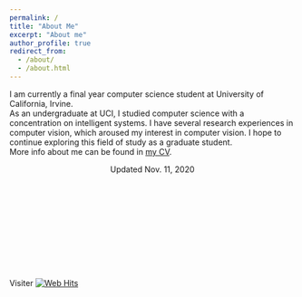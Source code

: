 ```yaml
---
permalink: /
title: "About Me"
excerpt: "About me"
author_profile: true
redirect_from: 
  - /about/
  - /about.html
---
```

I am currently a final year computer science student at University of California, Irvine.\
As an undergraduate at UCI, I studied computer science with a concentration on intelligent systems. I have several research experiences in computer vision, which aroused my interest in computer vision. I hope to continue exploring this field of study as a graduate student.\
More info about me can be found in [my CV](https://qzhangli.github.io/cv/).
<center>Updated Nov. 11, 2020 </center>
<br/><br/>
<br/><br/>
<br/><br/>
<br/><br/>
<br/><br/>

<!-- hitwebcounter Code START -->
Visiter <a href="https://www.hitwebcounter.com" target="_blank">
<img src="https://hitwebcounter.com/counter/counter.php?page=7713487&style=0007&nbdigits=5&type=page&initCount=900" title="Total Website Hits" Alt="Web Hits"   border="0" /></a>

<!-- visitermap Code START -->
<br/><br/>
<script type='text/javascript' id='clustrmaps' src='//cdn.clustrmaps.com/map_v2.js?cl=ffffff&w=0&t=n&d=NhU8FlF82efSr5a5f4GrETxbYTBuqgLLi2uyNcM6_1o&co=ffffff&cmo=ffffff&cmn=ffffff'></script>
